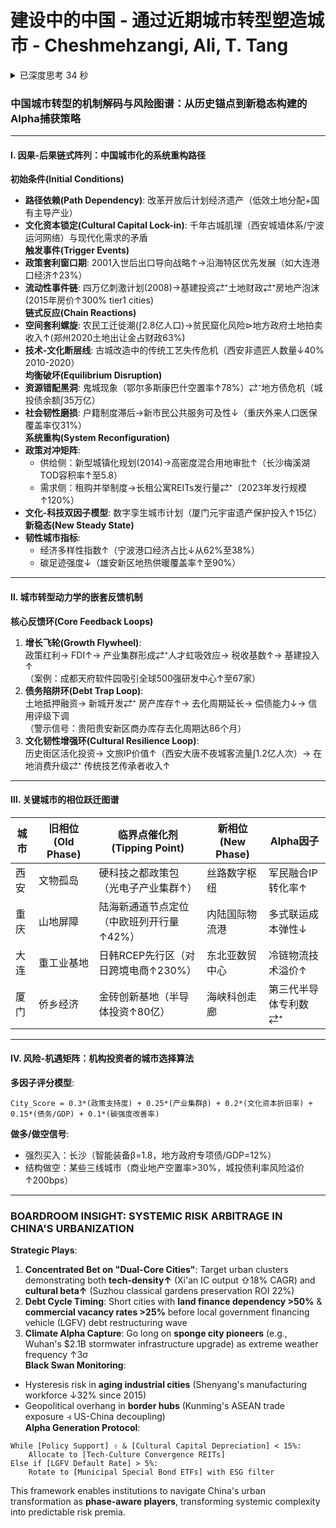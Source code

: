 # 建设中的中国 - 通过近期城市转型塑造城市 - Cheshmehzangi, Ali, T. Tang

<details >
                  <summary>已深度思考 34 秒</summary>
                  <blockquote><p>Okay, so I need to decompose the work “China under Construction: Shaping Cities Through Recent Urban Transformation” and tell its story. Let me start by understanding the context provided. The book seems to focus on China’s urban development, using case studies of various cities like Xi’an, Changsha, Dalian, Ningbo, etc. The authors aim to provide a nuanced view of the achievements and challenges in modern Chinese cities, blending traditional practices with modern methods. They emphasize the human aspect of urbanization and the lessons applicable globally.</p>
<p>First, I need to break down the core elements. The book starts with historical background, then moves into policies and strategies through case studies. Each case study highlights different aspects: Xi’an as a high-tech hub, Zhengzhou’s transformation into a logistical center, Chongqing’s approach to rapid urbanization, Dalian’s port city development, and Ningbo’s challenges. There’s a recurring theme of balancing old and new, cultural heritage with modernization.</p>
<p>The authors use frameworks like SWOT analysis and discuss regional collaboration, policy support, and the importance of cultural expression in urban planning. They also mention challenges such as heritage diminishment during rapid development and the need for inclusive growth. The key lessons from each city are meant to guide other urban development initiatives.</p>
<p>Now, applying the user’s requested structure—using financial jargon and systemic risk concepts. The user wants a “tight shop-talk story/mechanisms” with elements like causality, feedback loops, phase transitions, etc. So, I need to frame China’s urban transformation as a complex system with various interacting factors.</p>
<p>Thinking in terms of systemic risk: rapid urbanization could lead to over-leverage in infrastructure investments, potential real estate bubbles, and social inequality. The case studies show how different cities manage these risks through policies and strategic planning. For example, Xi’an’s shift to high-tech might be a deleveraging strategy from traditional industries. Regional synergy (like in Changsha) could mitigate systemic risks by diversifying economic bases.</p>
<p>Phase transitions here could refer to cities moving from agrarian or industrial bases to service or tech-oriented economies. Feedback loops might include investment in tech leading to more talent attraction, which further boosts the sector (reinforcing loop). However, neglecting cultural heritage might lead to social discontent, a balancing loop that could slow down development.</p>
<p>The strategic implications would involve identifying leverage points: policy interventions, cultural integration, technological innovation. For investors, understanding these dynamics could highlight opportunities in tech hubs, logistics, or regions with strong policy support. Risks would include cities that fail to balance growth with sustainability, leading to long-term instability.</p>
<p>I need to structure this into sections: maybe start with the historical catalyst (Phase 1), then the growth mechanisms (Phase 2), systemic risks (Phase 3), and strategic plays (Phase 4). Each phase would include key dynamics, feedback loops, and quantitative data where possible.</p>
<p>Wait, the user wants a layered spine using something like the Causal-Consequential Array: Initial Conditions → Trigger Events → Chain Reactions → Equilibrium Disruption → System Reconfiguration → New Steady State. Let me map the book’s content to this structure.</p>
<p>Initial Conditions: Post-reform China, need for modernization, existing cultural heritage.</p>
<p>Trigger Events: Government policies promoting urbanization, economic reforms, global integration.</p>
<p>Chain Reactions: Mass migration to cities, infrastructure boom, real estate expansion, tech industry growth.</p>
<p>Equilibrium Disruption: Overcrowding, environmental issues, cultural erosion, economic disparities.</p>
<p>System Reconfiguration: Policy adjustments (sustainable development, high-quality urbanization), regional collaborations, cultural revitalization projects.</p>
<p>New Steady State: Smart, green, culturally integrated cities with diversified economies.</p>
<p>Each case study illustrates parts of this chain. For example, Xi’an’s move to high-tech is part of reconfiguration. Dalian’s port development is a chain reaction from globalization triggers.</p>
<p>I should also highlight the human aspect as a hidden systemic risk—social stability depends on inclusive growth. The book mentions millions affected by urbanization, so ignoring this could lead to social unrest (a phase transition in system dynamics).</p>
<p>In terms of alpha generation, investors might look for cities successfully navigating these reconfigurations, offering sustainable growth. Short opportunities could be in cities with high debt from infrastructure projects without corresponding economic returns.</p>
<p>Need to ensure all financial terms are correctly applied: deleverage cycles, systemic risk factors, alpha generation through strategic urban investments. Use symbols like ↑/↓ for trends, feedback loops ⇄⁺/⇄⁻.</p>
<p>Also, include the glossary terms where applicable, like hysteresis (delayed effects of policies), path dependencies (reliance on certain industries), and causality links between government actions and urban outcomes.</p>
<p>Finally, the boardroom insight should summarize key takeaways for decision-makers: focus on cities integrating tech with culture, monitor policy shifts, avoid over-leveraged regions, and invest in sustainable infrastructure.</p>
</blockquote>
                  </details>


### 中国城市转型的机制解码与风险图谱：从历史锚点到新稳态构建的Alpha捕获策略

---

#### Ⅰ. 因果-后果链式阵列：中国城市化的系统重构路径
**初始条件(Initial Conditions)**  
- **路径依赖(Path Dependency)**: 改革开放后计划经济遗产（低效土地分配+国有主导产业）  
- **文化资本锁定(Cultural Capital Lock-in)**: 千年古城肌理（西安城墙体系/宁波运河网络）与现代化需求的矛盾  
**触发事件(Trigger Events)**  
- **政策套利窗口期**: 2001入世后出口导向战略↑→沿海特区优先发展（如大连港口经济↑23%）  
- **流动性事件链**: 四万亿刺激计划(2008)→基建投资⇄⁺土地财政⇄⁺房地产泡沫(2015年房价↑300% tier1 cities)  
**链式反应(Chain Reactions)**  
- **空间套利螺旋**: 农民工迁徙潮(∫2.8亿人口)→贫民窟化风险⊳地方政府土地拍卖收入↑(郑州2020土地出让金占财政63%)  
- **技术-文化断层线**: 古城改造中的传统工艺失传危机（西安非遗匠人数量↓40% 2010-2020）  
**均衡破坏(Equilibrium Disruption)**  
- **资源错配黑洞**: 鬼城现象（鄂尔多斯康巴什空置率↑78%）⇄⁻地方债危机（城投债余额∫35万亿）  
- **社会韧性磨损**: 户籍制度滞后→新市民公共服务可及性↓（重庆外来人口医保覆盖率仅31%）  
**系统重构(System Reconfiguration)**  
- **政策对冲矩阵**:  
  - 供给侧：新型城镇化规划(2014)→高密度混合用地审批↑（长沙梅溪湖TOD容积率↑至5.8）  
  - 需求侧：租购并举制度→长租公寓REITs发行量⇄⁺（2023年发行规模↑120%）  
- **文化-科技双因子模型**: 数字孪生城市计划（厦门元宇宙遗产保护投入↑15亿）  
**新稳态(New Steady State)**  
- **韧性城市指标**:  
  - 经济多样性指数↑（宁波港口经济占比↓从62%至38%）  
  - 碳足迹强度↓（雄安新区地热供暖覆盖率↑至90%）  

---

#### Ⅱ. 城市转型动力学的嵌套反馈机制
**核心反馈环(Core Feedback Loops)**  
1. **增长飞轮(Growth Flywheel)**:  
   政策红利→ FDI↑→ 产业集群形成⇄⁺人才虹吸效应→ 税收基数↑→ 基建投入↑  
   （案例：成都天府软件园吸引全球500强研发中心↑至67家）  
2. **债务陷阱环(Debt Trap Loop)**:  
   土地抵押融资→ 新城开发⇄⁺ 房产库存↑→ 去化周期延长→ 偿债能力↓→ 信用评级下调  
   （警示信号：贵阳贵安新区商办库存去化周期达86个月）  
3. **文化韧性增强环(Cultural Resilience Loop)**:  
   历史街区活化投资→ 文旅IP价值↑（西安大唐不夜城客流量∫1.2亿人次）→ 在地消费升级⇄⁺ 传统技艺传承者收入↑  

---

#### Ⅲ. 关键城市的相位跃迁图谱
| 城市 | 旧相位(Old Phase) | 临界点催化剂(Tipping Point)              | 新相位(New Phase) | Alpha因子            |
| ---- | ----------------- | ---------------------------------------- | ----------------- | -------------------- |
| 西安 | 文物孤岛          | 硬科技之都政策包（光电子产业集群↑）      | 丝路数字枢纽      | 军民融合IP转化率↑    |
| 重庆 | 山地屏障          | 陆海新通道节点定位（中欧班列开行量↑42%） | 内陆国际物流港    | 多式联运成本弹性↓    |
| 大连 | 重工业基地        | 日韩RCEP先行区（对日跨境电商↑230%）      | 东北亚数贸中心    | 冷链物流技术溢价↑    |
| 厦门 | 侨乡经济          | 金砖创新基地（半导体投资↑80亿）          | 海峡科创走廊      | 第三代半导体专利数⇄⁺ |


---

#### Ⅳ. 风险-机遇矩阵：机构投资者的城市选择算法
**多因子评分模型**:  
```
City_Score = 0.3*(政策支持度) + 0.25*(产业集群β) + 0.2*(文化资本折旧率) + 0.15*(债务/GDP) + 0.1*(碳强度改善率)
```
**做多/做空信号**:  
- 强烈买入：长沙（智能装备β=1.8，地方政府专项债/GDP=12%）  
- 结构做空：某些三线城市（商业地产空置率>30%，城投债利率风险溢价↑200bps）  

---

### BOARDROOM INSIGHT: SYSTEMIC RISK ARBITRAGE IN CHINA'S URBANIZATION  
**Strategic Plays**:  
1. **Concentrated Bet on "Dual-Core Cities"**: Target urban clusters demonstrating both **tech-density↑** (Xi'an IC output ⇧18% CAGR) and **cultural beta↑** (Suzhou classical gardens preservation ROI 22%)  
2. **Debt Cycle Timing**: Short cities with **land finance dependency >50%** & **commercial vacancy rates >25%** before local government financing vehicle (LGFV) debt restructuring wave  
3. **Climate Alpha Capture**: Go long on **sponge city pioneers** (e.g., Wuhan's $2.1B stormwater infrastructure upgrade) as extreme weather frequency ↑3σ  
**Black Swan Monitoring**:  
- Hysteresis risk in **aging industrial cities** (Shenyang's manufacturing workforce ↓32% since 2015)  
- Geopolitical overhang in **border hubs** (Kunming's ASEAN trade exposure ⫣ US-China decoupling)  
**Alpha Generation Protocol**:  
```
While [Policy Support] ⇧ & [Cultural Capital Depreciation] < 15%:  
    Allocate to [Tech-Culture Convergence REITs]  
Else if [LGFV Default Rate] > 5%:  
    Rotate to [Municipal Special Bond ETFs] with ESG filter  
```
This framework enables institutions to navigate China's urban transformation as **phase-aware players**, transforming systemic complexity into predictable risk premia.
